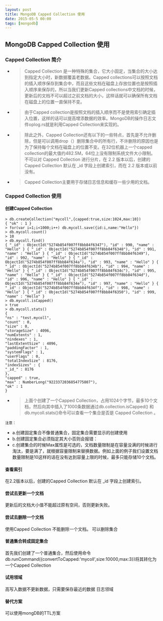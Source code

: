 ```yaml
---
layout: post
title: MongoDB Capped Collection 使用
date: 2015-05-5 00:00
tags: [mongodb]
---
```


## MongoDB Capped Collection 使用

### Capped Collection 简介

- > Capped Collection 是一种特殊的集合，它大小固定，当集合的大小达到指定大小时，新数据覆盖老数据。Capped collections可以按照文档的插入顺序保存到集合中，而且这些文档在磁盘上存放位置也是按照插入顺序来保存的，所以当我们更新Capped collections中文档的时候，更新后的文档不可以超过之前文档的大小，这样话就可以确保所有文档在磁盘上的位置一直保持不变。
- > 由于Capped collection是按照文档的插入顺序而不是使用索引确定插入位置，这样的话可以提高增添数据的效率。MongoDB的操作日志文件oplog.rs就是利用Capped Collection来实现的。
- > 除此之外，Capped Collection还有以下的一些特点，首先是不允许删除，但是可以调用drop（）删除集合中的所有行，不许删除的原因也是为了保持每个文档在磁盘上的位置不变。在32位机器上一个capped collection的最大值约482.5M，64位上没有限制系统文件大小限制。不可以对 Capped Collection 进行分片，在 2.2 版本以后，创建的Capped Collection 默认在  _id 字段上创建索引，而在 2.2 版本或以前没有。
- > Capped Collection主要用于存储日志信息和缓存一些少用的文档。

### Capped Collection 使用

#### 创建Capped Collection

```
> db.createCollection("mycoll",{capped:true,size:1024,max:10})
{ "ok" : 1 }
> for(var i=1;i<1000;i++) db.mycoll.save({id:i,name:"Hello"})
> db.mycoll.count()
> 10
> db.mycoll.find()
{ "_id" : ObjectId("5274b854f007ff8bb84f6347"), "id" : 990, "name" : "Hello" } { "_id" : ObjectId("5274b854f007ff8bb84f6348"), "id" : 991, "name" : "Hello" } { "_id" : ObjectId("5274b854f007ff8bb84f6349"), "id" : 992, "name" : "Hello" } { "_id" : ObjectId("5274b854f007ff8bb84f634a"), "id" : 993, "name" : "Hello" } { "_id" : ObjectId("5274b854f007ff8bb84f634b"), "id" : 994, "name" : "Hello" } { "_id" : ObjectId("5274b854f007ff8bb84f634c"), "id" : 995, "name" : "Hello" } { "_id" : ObjectId("5274b854f007ff8bb84f634d"), "id" : 996, "name" : "Hello" } { "_id" : ObjectId("5274b854f007ff8bb84f634e"), "id" : 997, "name" : "Hello" } { "_id" : ObjectId("5274b854f007ff8bb84f634f"), "id" : 998, "name" : "Hello" } { "_id" : ObjectId("5274b854f007ff8bb84f6350"), "id" : 999, "name" : "Hello" }
> db.mycoll.isCapped()
> true
> db.mycoll.stats()
{
"ns" : "test.mycoll",
"count" : 0,
"size" : 0,
"storageSize" : 4096,
"numExtents" : 1,
"nindexes" : 1,
"lastExtentSize" : 4096,
"paddingFactor" : 1,
"systemFlags" : 1,
"userFlags" : 0,
"totalIndexSize" : 8176,
"indexSizes" : {
"_id_" : 8176
},
"capped" : true,
"max" : NumberLong("9223372036854775807"),
"ok" : 1
}
```
- > 上面个创建了一个Capped Collection，占用1024个字节，最多10个文档，然后向其中插入了1000条数据通过db.collection.isCapped() 和 db.mycoll.stats()命令可以查看一个集合是否是 Capped Collection 。

`注意： `

- a.创建固定集合不像普通集合，固定集合需要显示的创建使用
- b.创建固定集合必须指定其大小否则会报错：
- c.创建集合的时候Max属性是可选的，文档数量限制是在容量没满的时候进行淘汰，要是满了，就根据容量限制来替换数据。例如上面的例子我们设置文档数量限制是10这样的话在没有达到容量上限的时候，最多只能存储10个文档。

#### 查看索引
  在2.2版本以后，创建的Capped Collection 默认在  _id 字段上创建索引。

#### 尝试去更新一个文档
  更新后的文档大小值不能超过原有空间，否则更新失败。

#### 尝试去删除一个文档
  使用Capped Collection 不能删除一个文档。
  可以删除集合

#### 普通集合转成固定集合
  首先我们创建了一个普通集合，然后使用命令 db.runCommand({convertToCapped:'mycoll',size:10000,max:3})将其转化为一个Capped Collection

#### 试用领域
  高写入数据不更新数据，只需要保存最近的数据
  日志领域

#### 替代方案
  可以使用mongDB的TTL方案